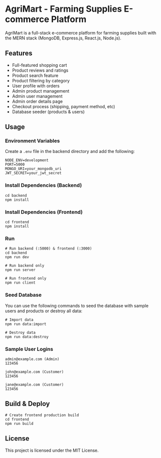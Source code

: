 # AgriMart - Farming Supplies E-commerce Platform

AgriMart is a full-stack e-commerce platform for farming supplies built with the MERN stack (MongoDB, Express.js, React.js, Node.js).

## Features

- Full-featured shopping cart
- Product reviews and ratings
- Product search feature
- Product filtering by category
- User profile with orders
- Admin product management
- Admin user management
- Admin order details page
- Checkout process (shipping, payment method, etc)
- Database seeder (products & users)

## Usage

### Environment Variables

Create a `.env` file in the backend directory and add the following:

```
NODE_ENV=development
PORT=5000
MONGO_URI=your_mongodb_uri
JWT_SECRET=your_jwt_secret
```

### Install Dependencies (Backend)

```
cd backend
npm install
```

### Install Dependencies (Frontend)

```
cd frontend
npm install
```

### Run

```
# Run backend (:5000) & frontend (:3000)
cd backend
npm run dev

# Run backend only
npm run server

# Run frontend only
npm run client
```

### Seed Database

You can use the following commands to seed the database with sample users and products or destroy all data:

```
# Import data
npm run data:import

# Destroy data
npm run data:destroy
```

### Sample User Logins

```
admin@example.com (Admin)
123456

john@example.com (Customer)
123456

jane@example.com (Customer)
123456
```

## Build & Deploy

```
# Create frontend production build
cd frontend
npm run build
```

## License

This project is licensed under the MIT License.
